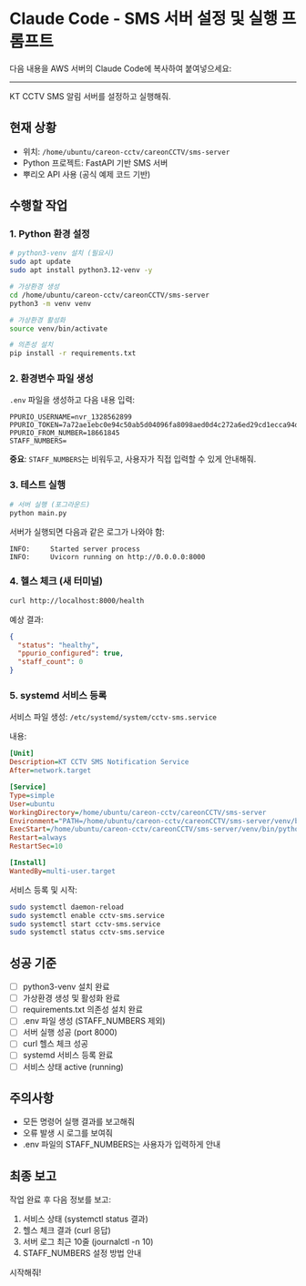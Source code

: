 # Claude Code - SMS 서버 설정 및 실행 프롬프트

다음 내용을 AWS 서버의 Claude Code에 복사하여 붙여넣으세요:

---

KT CCTV SMS 알림 서버를 설정하고 실행해줘.

## 현재 상황
- 위치: `/home/ubuntu/careon-cctv/careonCCTV/sms-server`
- Python 프로젝트: FastAPI 기반 SMS 서버
- 뿌리오 API 사용 (공식 예제 코드 기반)

## 수행할 작업

### 1. Python 환경 설정
```bash
# python3-venv 설치 (필요시)
sudo apt update
sudo apt install python3.12-venv -y

# 가상환경 생성
cd /home/ubuntu/careon-cctv/careonCCTV/sms-server
python3 -m venv venv

# 가상환경 활성화
source venv/bin/activate

# 의존성 설치
pip install -r requirements.txt
```

### 2. 환경변수 파일 생성
`.env` 파일을 생성하고 다음 내용 입력:

```
PPURIO_USERNAME=nvr_1328562899
PPURIO_TOKEN=7a72ae1ebc0e94c50ab5d04096fa8098aed0d4c272a6ed29cd1ecca94d22c480
PPURIO_FROM_NUMBER=18661845
STAFF_NUMBERS=
```

**중요**: `STAFF_NUMBERS`는 비워두고, 사용자가 직접 입력할 수 있게 안내해줘.

### 3. 테스트 실행
```bash
# 서버 실행 (포그라운드)
python main.py
```

서버가 실행되면 다음과 같은 로그가 나와야 함:
```
INFO:     Started server process
INFO:     Uvicorn running on http://0.0.0.0:8000
```

### 4. 헬스 체크 (새 터미널)
```bash
curl http://localhost:8000/health
```

예상 결과:
```json
{
  "status": "healthy",
  "ppurio_configured": true,
  "staff_count": 0
}
```

### 5. systemd 서비스 등록
서비스 파일 생성: `/etc/systemd/system/cctv-sms.service`

내용:
```ini
[Unit]
Description=KT CCTV SMS Notification Service
After=network.target

[Service]
Type=simple
User=ubuntu
WorkingDirectory=/home/ubuntu/careon-cctv/careonCCTV/sms-server
Environment="PATH=/home/ubuntu/careon-cctv/careonCCTV/sms-server/venv/bin"
ExecStart=/home/ubuntu/careon-cctv/careonCCTV/sms-server/venv/bin/python main.py
Restart=always
RestartSec=10

[Install]
WantedBy=multi-user.target
```

서비스 등록 및 시작:
```bash
sudo systemctl daemon-reload
sudo systemctl enable cctv-sms.service
sudo systemctl start cctv-sms.service
sudo systemctl status cctv-sms.service
```

## 성공 기준
- [ ] python3-venv 설치 완료
- [ ] 가상환경 생성 및 활성화 완료
- [ ] requirements.txt 의존성 설치 완료
- [ ] .env 파일 생성 (STAFF_NUMBERS 제외)
- [ ] 서버 실행 성공 (port 8000)
- [ ] curl 헬스 체크 성공
- [ ] systemd 서비스 등록 완료
- [ ] 서비스 상태 active (running)

## 주의사항
- 모든 명령어 실행 결과를 보고해줘
- 오류 발생 시 로그를 보여줘
- .env 파일의 STAFF_NUMBERS는 사용자가 입력하게 안내

## 최종 보고
작업 완료 후 다음 정보를 보고:
1. 서비스 상태 (systemctl status 결과)
2. 헬스 체크 결과 (curl 응답)
3. 서버 로그 최근 10줄 (journalctl -n 10)
4. STAFF_NUMBERS 설정 방법 안내

시작해줘!
